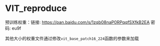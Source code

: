 # VIT_reproduce

预训练权重：链接: https://pan.baidu.com/s/1zqb08naP0RPqqfSXfkB2EA  密码: eu9f

其他大小的权重文件通过修改`vit_base_patch16_224`函数的参数来加载